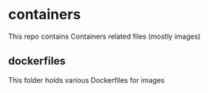 # containers

This repo contains Containers related files (mostly images)

## dockerfiles

This folder holds various Dockerfiles for images
